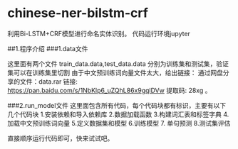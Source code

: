 # chinese-ner-bilstm-crf
利用Bi-LSTM+CRF模型进行命名实体识别。
代码运行环境jupyter

##1.程序介绍
###1.data文件

这里面有两个文件
train_data.data,test_data.data
分别为训练集和测试集，验证集可以在训练集里切割
由于中文预训练词向量文件太大，给出链接：
通过网盘分享的文件：data.rar
链接: https://pan.baidu.com/s/1NbKlp6_uZQhL86x9gqlDVw 提取码: 28xg 。

###2.run_model文件
这里面包含所有代码，每个代码块都有标识，主要有以下几个代码块
1.安装依赖和导入依赖库
2.数据加载函数
3.构建词汇表和标签字典
4.加载中文预训练词向量
5.定义数据集和模型
6.训练模型
7. 单句预测
8.测试集评估

直接顺序运行代码即可，快来试试吧。










